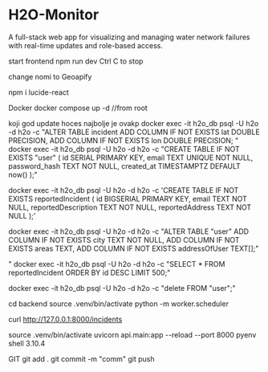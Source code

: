 # H2O-Monitor
A full-stack web app for visualizing and managing water network failures with real-time updates and role-based access.

start frontend npm run dev
Ctrl C to stop

change nomi to Geoapify

npm i lucide-react

Docker 
docker compose up -d 
//from root

koji god update hoces najbolje je ovakp
docker exec -it h2o_db psql -U h2o -d h2o -c "ALTER TABLE incident
   ADD COLUMN IF NOT EXISTS lat DOUBLE PRECISION,
   ADD COLUMN IF NOT EXISTS lon DOUBLE PRECISION;
 "
 docker exec -it h2o_db psql -U h2o -d h2o -c "CREATE TABLE IF NOT EXISTS \"user\" (
    id SERIAL PRIMARY KEY,
    email TEXT UNIQUE NOT NULL,
    password_hash TEXT NOT NULL,
    created_at TIMESTAMPTZ DEFAULT now()
);"

docker exec -it h2o_db psql -U h2o -d h2o -c 'CREATE TABLE IF NOT EXISTS reportedIncident (
    id BIGSERIAL PRIMARY KEY,
    email TEXT NOT NULL,
    reportedDescription TEXT NOT NULL,
    reportedAddress TEXT NOT NULL
);'

docker exec -it h2o_db psql -U h2o -d h2o -c "ALTER TABLE \"user\" ADD COLUMN IF NOT EXISTS city TEXT NOT NULL, ADD COLUMN IF NOT EXISTS areas TEXT, ADD COLUMN IF NOT EXISTS addressOfUser TEXT[];"

"
 docker exec -it h2o_db psql -U h2o -d h2o -c "SELECT *
            FROM reportedIncident
            ORDER BY id DESC
            LIMIT 500;"

docker exec -it h2o_db psql -U h2o -d h2o -c "delete FROM \"user\";"

cd backend
source .venv/bin/activate
python -m worker.scheduler

curl http://127.0.0.1:8000/incidents

source .venv/bin/activate
uvicorn api.main:app --reload --port 8000
pyenv shell 3.10.4


GIT
git add .
git commit -m "comm"
git push